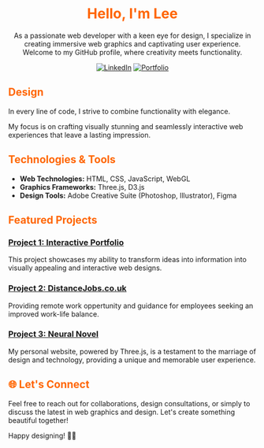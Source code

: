 <div align="center">

# <span style="color: #ff6600;">Hello, I'm Lee</span>

As a passionate web developer with a keen eye for design, I specialize in creating immersive web graphics and captivating user experience.
 Welcome to my GitHub profile, where creativity meets functionality.
 
[![LinkedIn](https://img.shields.io/badge/-LinkedIn-blue?style=flat-square&logo=linkedin&logoColor=white)](link-to-linkedin)
[![Portfolio](https://img.shields.io/badge/-Portfolio-black?style=flat-square&logo=web)](https://leejackson.info/)

</div>

## <span style="color: #ff6600;">Design</span>

In every line of code, I strive to combine functionality with elegance. 

My focus is on crafting visually stunning and seamlessly interactive web experiences that leave a lasting impression.

## <span style="color: #ff6600;">Technologies & Tools</span>

- **Web Technologies:** HTML, CSS, JavaScript, WebGL
- **Graphics Frameworks:** Three.js, D3.js
- **Design Tools:** Adobe Creative Suite (Photoshop, Illustrator), Figma

## <span style="color: #ff6600;">Featured Projects</span>

### [Project 1: Interactive Portfolio](https://leejackson.info/)

 This project showcases my ability to transform ideas into information into visually appealing and interactive web designs.

### [Project 2: DistanceJobs.co.uk](https://www.distancejobs.co.uk/)

Providing remote work oppertunity and guidance for employees seeking an improved work-life balance.

### [Project 3: Neural Novel](https://neuralnovel.com/)


My personal website, powered by Three.js, is a testament to the marriage of design and technology, providing a unique and memorable user experience.


## <span style="color: #ff6600;">🌐 Let's Connect</span>

Feel free to reach out for collaborations, design consultations, or simply to discuss the latest in web graphics and design. Let's create something beautiful together!

Happy designing! 🎨✨
